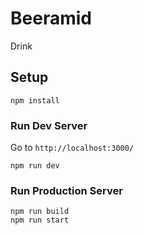 # Beeramid

Drink

## Setup

```
npm install
```

### Run Dev Server

Go to `http://localhost:3000/`

```
npm run dev
```

### Run Production Server

```
npm run build
npm run start
```

